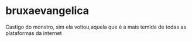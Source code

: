 # bruxaevangelica
Castigo do monstro, sim ela voltou,aquela que é a mais temida de todas as plataformas da internet

